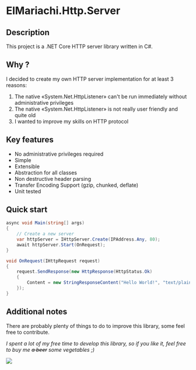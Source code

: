 # ElMariachi.Http.Server

## Description

This project is a .NET Core HTTP server library written in C#.

## Why ?

I decided to create my own HTTP server implementation for at least 3 reasons:

1. The native «System.Net.HttpListener» can't be run immediately without administrative privileges
2. The native «System.Net.HttpListener» is not really user friendly and quite old
3. I wanted to improve my skills on HTTP protocol

## Key features

- No administrative privileges required
- Simple
- Extensible
- Abstraction for all classes
- Non destructive header parsing
- Transfer Encoding Support (gzip, chunked, deflate)
- Unit tested

## Quick start

```csharp
async void Main(string[] args)
{
    // Create a new server
    var httpServer = IHttpServer.Create(IPAddress.Any, 80);
    await httpServer.Start(OnRequest);
}

void OnRequest(IHttpRequest request)
{
    request.SendResponse(new HttpResponse(HttpStatus.Ok)
    {
        Content = new StringResponseContent("Hello World!", "text/plain")
    });
}
```

## Additional notes

There are probably plenty of things to do to improve this library, some feel free to contribute.


*I spent a lot of my free time to develop this library, so if you like it, feel free to buy me <s>a beer</s> some vegetables  ;)*

[![](https://www.paypalobjects.com/en_US/FR/i/btn/btn_donateCC_LG.gif)](https://www.paypal.com/donate?hosted_button_id=7HKHQ5Z72CS32)
